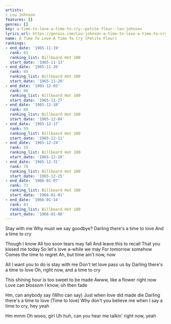 ```yaml
---
artists:
- Lou Johnson
features: []
genres: []
key: a-time-to-love-a-time-to-cry--petite-fleur--lou-johnson
lyrics_url: https://genius.com/Lou-johnson-a-time-to-love-a-time-to-cry-lyrics
name: A Time To Love-A Time To Cry (Petite Fleur)
rankings:
- end_date: '1965-11-19'
  rank: 81
  ranking_list: Billboard Hot 100
  start_date: '1965-11-13'
- end_date: '1965-11-26'
  rank: 69
  ranking_list: Billboard Hot 100
  start_date: '1965-11-20'
- end_date: '1965-12-03'
  rank: 66
  ranking_list: Billboard Hot 100
  start_date: '1965-11-27'
- end_date: '1965-12-10'
  rank: 60
  ranking_list: Billboard Hot 100
  start_date: '1965-12-04'
- end_date: '1965-12-17'
  rank: 59
  ranking_list: Billboard Hot 100
  start_date: '1965-12-11'
- end_date: '1965-12-24'
  rank: 59
  ranking_list: Billboard Hot 100
  start_date: '1965-12-18'
- end_date: '1965-12-31'
  rank: 70
  ranking_list: Billboard Hot 100
  start_date: '1965-12-25'
- end_date: '1966-01-07'
  rank: 73
  ranking_list: Billboard Hot 100
  start_date: '1966-01-01'
- end_date: '1966-01-14'
  rank: 83
  ranking_list: Billboard Hot 100
  start_date: '1966-01-08'
---
```

Stay with me
Why must we say goodbye?
Darling there's a time to love
And a time to cry

Though I know
All too soon tears may fall
And leave this to recall
That you kissed me today
So let's love a-while we may
For tomorrow somehow
Comes the time to regret
Ah, but time ain't now, now

All I want you to do is stay with me
Don't let love pass us by
Darling there's a time to love
Oh, right now, and a time to cry

This shining hour is too sweet to be made
Awww, like a flower right now
Love can blossom I know, oh then fade

Hm, can anybody say
(Who can say)
Just when love did made die
Darling there's a time to love
(Time to love)
Why don't you believe me when I say a time to cry, hey yeah

Hm mmm
Oh wooo, girl
Uh huh, can you hear me talkin' right now, yeah
